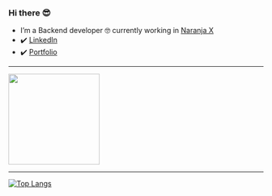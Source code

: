 ### Hi there 😎


- I’m a Backend developer 🤓 currently working in [Naranja X](https://www.naranjax.com/)
- ✔️ [LinkedIn](https://www.linkedin.com/in/martin-e-dos-santos/)
- ✔️ [Portfolio](https://coderhouse-desweb.netlify.app/)

---

<img height="180em" src="https://github-readme-stats.vercel.app/api?theme=dark&username=tinchods93&show_icons=true&hide_border=true&&count_private=true&include_all_commits=true" />

---

[![Top Langs](https://github-readme-stats.vercel.app/api/top-langs/?theme=dark&username=tinchods93&layout=compact)](https://github.com/anuraghazra/github-readme-stats)




